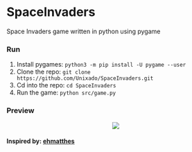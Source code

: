 # SpaceInvaders
Space Invaders game written in python using pygame

### Run 
1. Install pygames: `python3 -m pip install -U pygame --user`
2. Clone the repo: `git clone https://github.com/Unixado/SpaceInvaders.git`
3. Cd into the repo: `cd SpaceInvaders`
3. Run the game: `python src/game.py`
### Preview 
<p align="center">
  <img src="https://github.com/Unixado/SpaceInvaders/blob/master/images/Preview.gif">
</p>

#### Inspired by: [ehmatthes](https://ehmatthes.github.io/)
